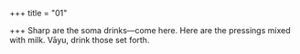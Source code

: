 +++
title = "01"

+++
Sharp are the soma drinks—come here. Here are the pressings mixed  with milk.
Vāyu, drink those set forth.